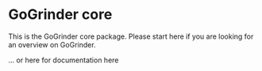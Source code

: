 GoGrinder core
=========================

This is the GoGrinder core package. Please start here if you are looking for an overview on GoGrinder.

... or here for documentation here
